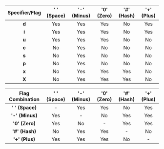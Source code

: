 | Specifier/Flag | ' ' (Space) | '-' (Minus) | '0' (Zero) | '#' (Hash) | '+' (Plus) |
|:--------------:|:-----------:|:-----------:|:----------:|:----------:|:----------:|
|       **d**    |     Yes     |     Yes     |     Yes    |     No     |     Yes    |
|       **i**    |     Yes     |     Yes     |     Yes    |     No     |     Yes    |
|       **u**    |     Yes     |     Yes     |     Yes    |     No     |     No     |
|       **c**    |     No      |     Yes     |     No     |     No     |     No     |
|       **s**    |     No      |     Yes     |     No     |     No     |     No     |
|       **p**    |     No      |     Yes     |     No     |     No     |     No     |
|       **x**    |     No      |     Yes     |     Yes    |     Yes    |     No     |
|       **X**    |     No      |     Yes     |     Yes    |     Yes    |     No     |

| Flag Combination | ' ' (Space) | '-' (Minus) | '0' (Zero) | '#' (Hash) | '+' (Plus) |
|:----------------:|:-----------:|:-----------:|:----------:|:----------:|:----------:|
|    **' ' (Space)**   |      -      |     Yes     |     Yes    |     No     |     Yes    |
|    **'-' (Minus)**   |     Yes     |      -      |     No     |     Yes    |     Yes    |
|    **'0' (Zero)**   |     Yes     |     No      |      -     |     Yes    |     Yes    |
|    **'#' (Hash)**   |     No      |     Yes     |     Yes    |      -     |     No     |
|    **'+' (Plus)**   |     Yes     |     Yes     |     Yes    |     No     |      -     |
